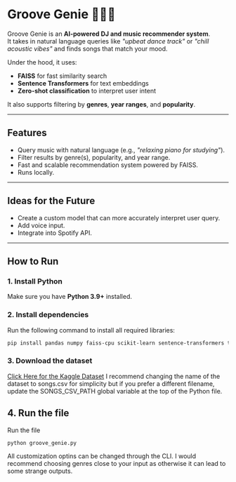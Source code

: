 # Groove Genie 🧞‍♂️🎶  

Groove Genie is an **AI-powered DJ and music recommender system**.  
It takes in natural language queries like *"upbeat dance track"* or *"chill acoustic vibes"* and finds songs that match your mood.  

Under the hood, it uses:  
- **FAISS** for fast similarity search  
- **Sentence Transformers** for text embeddings  
- **Zero-shot classification** to interpret user intent  

It also supports filtering by **genres**, **year ranges**, and **popularity**.  

---

## Features
- Query music with natural language (e.g., *"relaxing piano for studying"*).  
- Filter results by genre(s), popularity, and year range.  
- Fast and scalable recommendation system powered by FAISS.  
- Runs locally.

---

## Ideas for the Future 
- Create a custom model that can more accurately interpret user query.
- Add voice input.
- Integrate into Spotify API.
  
---

## How to Run

### 1. Install Python
Make sure you have **Python 3.9+** installed.  

### 2. Install dependencies
Run the following command to install all required libraries:  
```bash
pip install pandas numpy faiss-cpu scikit-learn sentence-transformers transformers
```
### 3. Download the dataset
[Click Here for the Kaggle Dataset](https://www.kaggle.com/datasets/amitanshjoshi/spotify-1million-tracks)
I recommend changing the name of the dataset to songs.csv for simplicity but if you prefer a different filename, 
update the SONGS_CSV_PATH global variable at the top of the Python file.

## 4. Run the file
Run the file 
```bash
python groove_genie.py
```
All customization optins can be changed through the CLI. I would recommend choosing genres close to your input as otherwise it can lead to some strange outputs.
